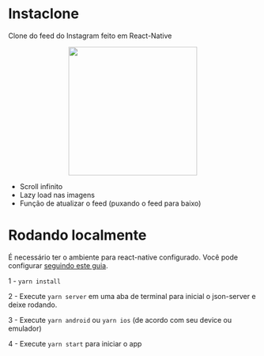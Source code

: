 # Instaclone

Clone do feed do Instagram feito em React-Native

<p align="center"><img width="260" src="preview.gif"/></p>

- Scroll infinito
- Lazy load nas imagens
- Função de atualizar o feed (puxando o feed para baixo)

# Rodando localmente

É necessário ter o ambiente para react-native configurado. Você pode configurar [seguindo este guia](https://react-native.rocketseat.dev/).

1 - `yarn install`

2 - Execute `yarn server` em uma aba de terminal para inicial o json-server e deixe rodando.

3 - Execute `yarn android` ou `yarn ios` (de acordo com seu device ou emulador)

4 - Execute `yarn start` para iniciar o app
